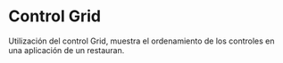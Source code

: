 # Control Grid
Utilización del control Grid, muestra el ordenamiento de los controles en una aplicación de un restauran.



